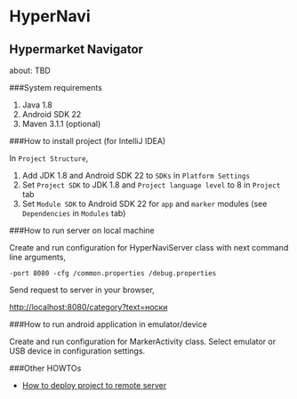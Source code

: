 HyperNavi
======
Hypermarket Navigator
------

about: TBD

###System requirements

1. Java 1.8
2. Android SDK 22
3. Maven 3.1.1 (optional)

###How to install project (for IntelliJ IDEA)

In `Project Structure`,

1. Add JDK 1.8 and Android SDK 22 to `SDKs` in `Platform Settings`
2. Set `Project SDK` to JDK 1.8 and `Project language level` to 8 in `Project` tab
3. Set `Module SDK` to Android SDK 22 for `app` and `marker` modules (see `Dependencies` in `Modules` tab)

###How to run server on local machine

Create and run configuration for HyperNaviServer class with next command line arguments,

`-port 8080 -cfg /common.properties /debug.properties`

Send request to server in your browser,

[http://localhost:8080/category?text=носки](http://localhost:8080/category?text=носки)

###How to run android application in emulator/device

Create and run configuration for MarkerActivity class. Select emulator or USB device in configuration settings.

###Other HOWTOs
  - [How to deploy project to remote server](docs/howto/HowToDeploy.md)